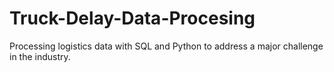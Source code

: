 # Truck-Delay-Data-Procesing
Processing logistics data with SQL and Python to address a major challenge in the industry.
